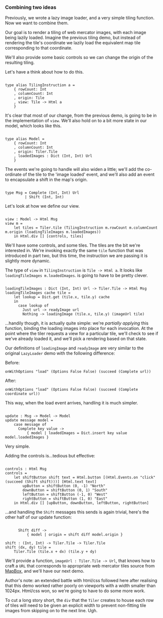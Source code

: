 ### Combining two ideas

Previously, we wrote a lazy image loader, and a very simple tiling
function. Now we want to combine them.

Our goal is to render a tiling of web mercator images, with each image
being lazily loaded. Imagine the previous tiling demo, but instead of
rendering the tile's coordinate we lazily load the equivalent map tile
corresponding to that coordinate.

We'll also provide some basic controls so we can change the origin of
the resulting tiling.

Let's have a think about how to do this.

<pre><code>
type alias TilingInstruction a = 
    { rowCount: Int
    , columnCount: Int
    , origin: Tile
    , view: Tile -> Html a
    }
</code></pre>

It's clear that most of our change, from the previous demo, is going
to be in the implementation of `view`. We'll also hold on to a bit
more state in our model, which looks like this.

<pre><code>
type alias Model = 
    { rowCount: Int
    , columnCount: Int
    , origin: Tiler.Tile
    , loadedImages : Dict (Int, Int) Url
    }
</pre></code>

The events we're going to handle will also widen a little; we'll add
the co-ordinate of the tile to the 'image loaded' event, and we'll
also add an event to encapsulate a shift in the map's origin.

<pre><code>
type Msg = Complete (Int, Int) Url
         | Shift (Int, Int)
</pre></code>

Let's look at how we define our view.

<pre><code>
view : Model -> Html Msg
view m =
    let tiles = Tiler.tile (TilingInstruction m.rowCount m.columnCount m.origin (loadingTileImages m.loadedImages))
    in Html.div [] [controls, tiles]
</code></pre>

We'll have some controls, and some tiles. The tiles are the bit we're
interested in. We're invoking exactly the same `tile` function that
was introduced in part two, but this time, the instruction we are
passing it is slightly more dynamic.

The type of `view` in `TilingInstruction` is `Tile -> Html a`. It
looks like `loadingTileImages m.loadedImages`. is going to have to be
pretty clever.

<pre><code>
loadingTileImages : Dict (Int, Int) Url -> Tiler.Tile -> Html Msg
loadingTileImages cache tile =
    let lookup = Dict.get (tile.x, tile.y) cache
    in 
      case lookup of
        Just url -> readyImage url
        Nothing -> loadingImage (tile.x, tile.y) (imageUrl tile)
</code></pre>

...handily though, it is actually quite simple: we're _partially
applying_ this function, binding the loading images into place for
each invocation. At the point where the tiler requests a view for a
particular tile, we'll check to see if we've already loaded it, and
we'll pick a rendering based on that state.

Our definitions of `loadingImage` and `readyImage` are very similar to
the original `LazyLoader` demo with the following difference:

Before:
<pre><code>onWithOptions "load" (Options False False) (succeed (Complete url))</code></pre>

After:
<pre><code>onWithOptions "load" (Options False False) (succeed (Complete coordinate url))</code></pre>

This way, when the load event arrives, handling it is much simpler.

<pre><code>
update : Msg -> Model -> Model
update message model =
    case message of
      Complete key value ->
          { model | loadedImages = Dict.insert key value model.loadedImages }
</code></pre>

Very simple.

Adding the controls is...tedious but effective:

<pre><code>
controls : Html Msg
controls = 
    let shiftButton shift text = Html.button [(Html.Events.on "click" (succeed (Shift shift)))] [Html.text text]
        upButton = shiftButton (0, -1) "North"
        downButton = shiftButton (0, 1) "South"
        leftButton = shiftButton (-1, 0) "West"
        rightButton = shiftButton (1, 0) "East"
    in Html.div [] [upButton, downButton, leftButton, rightButton]
</code></pre>

...and handling the `Shift` messages this sends is again trivial,
here's the other half of our update function:

<pre><code>
      Shift diff -> 
          { model | origin = shift diff model.origin }

shift : (Int, Int) -> Tiler.Tile -> Tiler.Tile
shift (dx, dy) tile =
    Tiler.Tile (tile.x + dx) (tile.y + dy) 
</code></pre>

We'll provide a function, `imageUrl : Tiler.Tile -> Url`, that knows
how to craft a `URL` that corresponds to appropriate web mercator
tiles source from [MapBox](http://www.mapbox.com), and we'll have our
next demo.

Author's note: an extended battle with html/css followed here after
realising that this demo worked rather poorly on viewports with a
width smaller than 1024px. Html/css won, so we're going to
have to do some more work.

To cut a long story short, the `div` that the `Tiler` creates to house
each row of tiles will need to be given an explicit width to prevent
non-fitting tile images from skipping on to the next line. Ugh.
